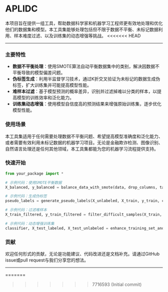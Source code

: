 # APLIDC
本项目旨在提供一组工具，帮助数据科学家和机器学习工程师更有效地处理和优化他们的数据集和模型。本工具集能够处理包括但不限于数据不平衡、未标记数据利用、样本难度过滤、以及训练集的动态增强等挑战。
<<<<<<< HEAD

---

### 主要特性

- **数据不平衡处理**：使用SMOTE算法自动平衡数据集中的类别，解决因数据不平衡导致的模型偏差问题。
- **伪标签生成**：利用半监督学习技术，通过K折交叉验证为未标记的数据生成伪标签，扩大训练集并可能提高模型性能。
- **难样本过滤**：基于模型预测的概率差异，识别并过滤掉难以分类的样本，以提高模型的训练效率和泛化能力。
- **训练集动态增强**：使用模型自信度高的预测结果来增强原始训练集，逐步优化模型性能。

### 使用场景

本工具集适用于任何需要处理数据不平衡问题、希望提高模型准确度和泛化能力、或者需要有效利用未标记数据的机器学习项目。无论是金融欺诈检测、图像识别、自然语言处理还是任何其他领域，本工具集都能为您的机器学习流程提供支持。

### 快速开始

```python
from your_package import *

# 示例代码：使用SMOTE平衡数据
X_balanced, y_balanced = balance_data_with_smote(data, drop_columns, target_column)

# 示例代码：生成伪标签
pseudo_labels = generate_pseudo_labels(X_unlabeled, X_train, y_train, classifier)

# 示例代码：过滤难样本
X_train_filtered, y_train_filtered = filter_difficult_samples(X_train, y_train, model, thresholds)

# 示例代码：动态增强训练集
classifier, X_test_labeled, X_test_unlabeled = enhance_training_set_and_update_model(X_train, y_train, X_test, classifier)
```

### 贡献

欢迎任何形式的贡献，无论是功能建议、代码改进还是文档补充。请通过GitHub issue或pull request与我们分享您的想法。

---
=======
>>>>>>> 7716593 (Initial commit)

